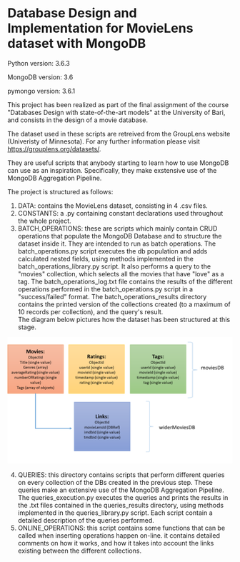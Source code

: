 # Database Design and Implementation for MovieLens dataset with MongoDB
Python version: 3.6.3

MongoDB version: 3.6

pymongo version: 3.6.1

This project has been realized as part of the final assignment of the course "Databases Design with 
state-of-the-art models" at the University of Bari, and consists in the design of a movie database. 

The dataset used in these scripts are retreived from the GroupLens website (Univeristy of Minnesota). 
For any further information please visit https://grouplens.org/datasets/.

They are useful scripts that anybody starting  to learn how to use MongoDB can use as an inspiration. 
Specifically, they make exstensive use of the MongoDB Aggregation Pipeline. 

The project is structured as follows:
1.  DATA: contains the MovieLens dataset, consisting in 4 .csv files.
2.  CONSTANTS: a .py containing constant declarations used throughout the whole project.
3.  BATCH_OPERATIONS: these are scripts which mainly contain CRUD operations that populate 
the MongoDB Database and to structure the dataset inside it. They are intended to run as batch operations. 
The batch_operations.py script executes the db population and adds calculated nested fields, using methods implemented
in the batch_operations_library.py script. It also performs a query to the "movies" collection, which selects
all the movies that have "love" as a tag. 
The batch_operations_log.txt file contains the results of the 
different operations performed in the batch_operations.py script in a "success/failed" format. 
The batch_operations_results directory contains the printed version of the collections created (to a maximum of 
10 records per collection), and the query's result.  
The diagram below pictures how the dataset has been structured at this stage. 

![alt text](https://github.com/GioshTandoi/MongoDB/blob/master/DBStructures.png)
  
4. QUERIES: this directory contains scripts that perform different queries on every collection
of the DBs created in the previous step. These queries make an extensive use of the MongoDB Aggregation Pipeline. 
The queries_execution.py executes the queries and prints the results in the .txt files contained in the 
queries_results directory, using methods implemented in the queries_library.py script. Each script 
contain a detailed description of the queries performed. 
5. ONLINE_OPERATIONS: this script contains some functions that can be called when 
inserting operations happen on-line. it contains detailed comments on how it works, and how 
it takes into account the links existing between the different collections. 

